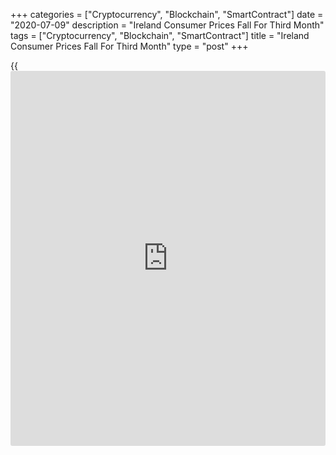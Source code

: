 +++
categories = ["Cryptocurrency", "Blockchain", "SmartContract"]
date = "2020-07-09"
description = "Ireland Consumer Prices Fall For Third Month"
tags = ["Cryptocurrency", "Blockchain", "SmartContract"]
title = "Ireland Consumer Prices Fall For Third Month"
type = "post"
+++

{{<iframe id="large-banner" src="https://www.bounty.group/#slide=27.0" width="100%" height="600" scrolling="no" style="border: 0px solid rgb(216, 221, 230); border-radius: 3px;">}}

Ireland's consumer prices declined for the third straight month in June,
data from the Central Statistics Office showed Thursday.

Consumer prices declined 0.4 percent year-on-year in June, following 0.5
percent decrease in May. This was the third consecutive decrease in
prices.

On a month-on-month basis, consumer prices rose 0.3 percent in June,
reversing a 0.5 percent decrease in the prior month.

The EU measure of inflation, the harmonized index of consumer prices, or
HICP, fell 0.6 percent annually in June, which was slower than the 0.8
percent decline in the preceding month.

On a monthly basis, HICP rose 0.4 percent in June, in contrast to a 0.6
percent fall in the prior month.

For comments and feedback [contact](https://www.playgroundfx.com/contact/): editorial@rtt[news](https://www.letsplayfx.com/blog/forex-news-website/).com

[Economic News][1]

 **What parts of the world are seeing the best (and worst) economic
performances lately? Click[here][2] to check out our [Econ Scorecard][2]
and find out! See up-to-the-moment [ranking](https://www.playgroundfx.com/blog/crypto-exchange-ranking/)s for the best and worst
performers in [GDP][3], [unemployment rate][4], [inflation][5] and much
more.**

   1. www.rtt[news](https://www.letsplayfx.com/blog/forex-news-website/).com/Content/EconomicNews.aspx
   2. www.rtt[news](https://www.letsplayfx.com/blog/forex-news-website/).com/economic-scorecard/world-rank/PPI/highest-performance.aspx
   3. www.rtt[news](https://www.letsplayfx.com/blog/forex-news-website/).com/economic-scorecard/world-rank/GDP/highest-performance.aspx
   4. www.rtt[news](https://www.letsplayfx.com/blog/forex-news-website/).com/economic-scorecard/world-rank/unemployment-rate/lowest-performance.aspx
   5. www.rtt[news](https://www.letsplayfx.com/blog/forex-news-website/).com/economic-scorecard/world-rank/CPI/highest-performance.aspx